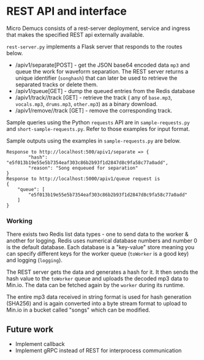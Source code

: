 # REST API and interface

Micro Demucs consists of a rest-server deployment, service and ingress that makes the specified REST api externally available.

`rest-server.py` implements a Flask server that responds to the routes below. 

+ /apiv1/separate[POST] - get the JSON base64 encoded data `mp3` and
queue the work for waveform separation. The REST server returns a unique identifier (`songhash`) that can later be used to retrieve the separated tracks or delete them.
+ /apiv1/queue[GET] - dump the queued entries from the Redis database
+ /apiv1/track/<songhash>/track [GET] - retrieve the track ( any of `base.mp3`, `vocals.mp3`, `drums.mp3`, `other.mp3`) as a binary download. 
+ /apiv1/remove/<songhash>/track [GET] - remove the corresponding track.

Sample queries using the Python `requests` API are in `sample-requests.py` and `short-sample-requests.py`. Refer to those examples for input format.

Sample outputs using the examples in `sample-requests.py` are below.
```
Response to http://localhost:500/apiv1/separate => {
        "hash": "e5f013b19e55e5b7354eaf303c86b2b93f1d2847d8c9fa58c77a0add", 
        "reason": "Song enqueued for separation"
}
Response to http://localhost:5000/apiv1/queue request is
{
    "queue": [
        "e5f013b19e55e5b7354eaf303c86b2b93f1d2847d8c9fa58c77a0add"
    ]
}
```

### Working

There exists two Redis list data types - one to send data to the worker & another for logging. Redis uses numerical database numbers and number 0 is the default database. Each database is a "key-value" store meaning you can specify different keys for the worker queue (`toWorker` is a good key) and logging (`logging`).

The REST server gets the data and generates a hash for it. It then sends the hash value to the `toWorker` queue and uploads the decoded mp3 data to Min.io. The data can be fetched again by the `worker` during its runtime.

The entire mp3 data received in string format is used for hash generation (SHA256) and is again converted into a byte stream format to upload to Min.io in a bucket called "songs" which can be modified.

## Future work

- Implement callback
- Implement gRPC instead of REST for interprocess communication
